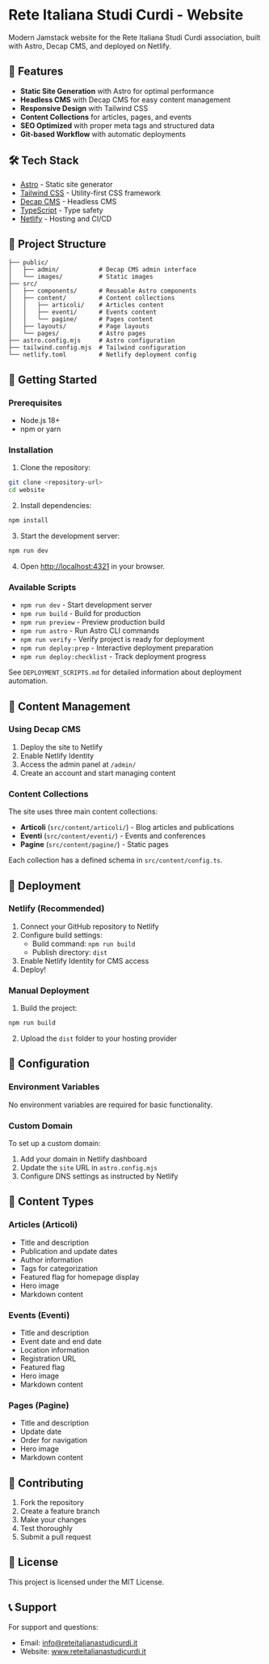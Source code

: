 # Rete Italiana Studi Curdi - Website

Modern Jamstack website for the Rete Italiana Studi Curdi association, built with Astro, Decap CMS, and deployed on Netlify.

## 🚀 Features

- **Static Site Generation** with Astro for optimal performance
- **Headless CMS** with Decap CMS for easy content management
- **Responsive Design** with Tailwind CSS
- **Content Collections** for articles, pages, and events
- **SEO Optimized** with proper meta tags and structured data
- **Git-based Workflow** with automatic deployments

## 🛠️ Tech Stack

- [Astro](https://astro.build/) - Static site generator
- [Tailwind CSS](https://tailwindcss.com/) - Utility-first CSS framework
- [Decap CMS](https://decapcms.org/) - Headless CMS
- [TypeScript](https://www.typescriptlang.org/) - Type safety
- [Netlify](https://netlify.com/) - Hosting and CI/CD

## 📁 Project Structure

```
├── public/
│   ├── admin/           # Decap CMS admin interface
│   └── images/          # Static images
├── src/
│   ├── components/      # Reusable Astro components
│   ├── content/         # Content collections
│   │   ├── articoli/    # Articles content
│   │   ├── eventi/      # Events content
│   │   └── pagine/      # Pages content
│   ├── layouts/         # Page layouts
│   └── pages/           # Astro pages
├── astro.config.mjs     # Astro configuration
├── tailwind.config.mjs  # Tailwind configuration
└── netlify.toml         # Netlify deployment config
```

## 🚀 Getting Started

### Prerequisites

- Node.js 18+ 
- npm or yarn

### Installation

1. Clone the repository:
```bash
git clone <repository-url>
cd website
```

2. Install dependencies:
```bash
npm install
```

3. Start the development server:
```bash
npm run dev
```

4. Open [http://localhost:4321](http://localhost:4321) in your browser.

### Available Scripts

- `npm run dev` - Start development server
- `npm run build` - Build for production
- `npm run preview` - Preview production build
- `npm run astro` - Run Astro CLI commands
- `npm run verify` - Verify project is ready for deployment
- `npm run deploy:prep` - Interactive deployment preparation
- `npm run deploy:checklist` - Track deployment progress

See `DEPLOYMENT_SCRIPTS.md` for detailed information about deployment automation.

## 📝 Content Management

### Using Decap CMS

1. Deploy the site to Netlify
2. Enable Netlify Identity
3. Access the admin panel at `/admin/`
4. Create an account and start managing content

### Content Collections

The site uses three main content collections:

- **Articoli** (`src/content/articoli/`) - Blog articles and publications
- **Eventi** (`src/content/eventi/`) - Events and conferences  
- **Pagine** (`src/content/pagine/`) - Static pages

Each collection has a defined schema in `src/content/config.ts`.

## 🚀 Deployment

### Netlify (Recommended)

1. Connect your GitHub repository to Netlify
2. Configure build settings:
   - Build command: `npm run build`
   - Publish directory: `dist`
3. Enable Netlify Identity for CMS access
4. Deploy!

### Manual Deployment

1. Build the project:
```bash
npm run build
```

2. Upload the `dist` folder to your hosting provider

## 🔧 Configuration

### Environment Variables

No environment variables are required for basic functionality.

### Custom Domain

To set up a custom domain:

1. Add your domain in Netlify dashboard
2. Update the `site` URL in `astro.config.mjs`
3. Configure DNS settings as instructed by Netlify

## 📱 Content Types

### Articles (Articoli)

- Title and description
- Publication and update dates
- Author information
- Tags for categorization
- Featured flag for homepage display
- Hero image
- Markdown content

### Events (Eventi)

- Title and description
- Event date and end date
- Location information
- Registration URL
- Featured flag
- Hero image
- Markdown content

### Pages (Pagine)

- Title and description
- Update date
- Order for navigation
- Hero image
- Markdown content

## 🤝 Contributing

1. Fork the repository
2. Create a feature branch
3. Make your changes
4. Test thoroughly
5. Submit a pull request

## 📄 License

This project is licensed under the MIT License.

## 📞 Support

For support and questions:
- Email: info@reteitalianastudicurdi.it
- Website: www.reteitalianastudicurdi.it
